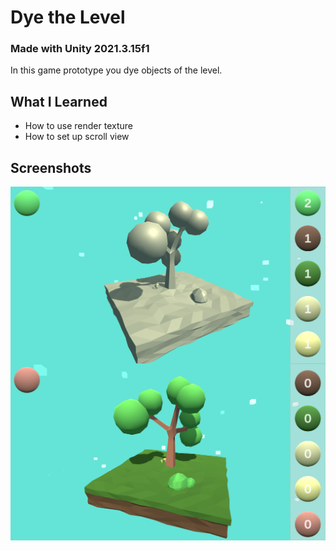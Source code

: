# Dye the Level
### Made with **Unity 2021.3.15f1**
 
In this game prototype you dye objects of the level.

## What I Learned

* How to use render texture
* How to set up scroll view 

## Screenshots

<img alt="Screenshot" width="512" align="center" src="https://github.com/BaggyGishev/Dye-the-Level/blob/main/GithubContents/Screenshot_1.png?raw=true">
<img alt="Screenshot" width="512" align="center" src="https://github.com/BaggyGishev/Dye-the-Level/blob/main/GithubContents/Screenshot_2.png?raw=true">
